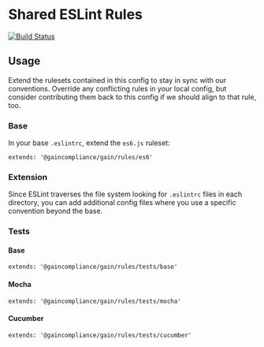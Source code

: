 # Shared ESLint Rules

[![Build Status](https://img.shields.io/travis/GainCompliance/eslint-config-gain/master.svg?style=flat)](https://travis-ci.org/GainCompliance/eslint-config-gain)

## Usage

Extend the rulesets contained in this config to stay in sync with our conventions. Override any conflicting rules in
your local config, but consider contributing them back to this config if we should align to that rule, too.

### Base
In your base `.eslintrc`, extend the `es6.js` ruleset:

```
extends: '@gaincompliance/gain/rules/es6'
```

### Extension
Since ESLint traverses the file system looking for `.eslintrc` files in each directory, you can add additional config
files where you use a specific convention beyond the base.

### Tests

#### Base
```
extends: '@gaincompliance/gain/rules/tests/base'
```

#### Mocha
```
extends: '@gaincompliance/gain/rules/tests/mocha'
```

#### Cucumber
```
extends: '@gaincompliance/gain/rules/tests/cucumber'
```

